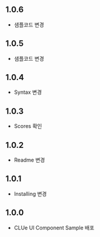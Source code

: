 ## 1.0.6
* 샘플코드 변경 
## 1.0.5
* 샘플코드 변경
## 1.0.4
* Syntax 변경 
## 1.0.3
* Scores 확인 
## 1.0.2
* Readme 변경 
## 1.0.1
* Installing 변경
## 1.0.0
* CLUe UI Component Sample 배포
